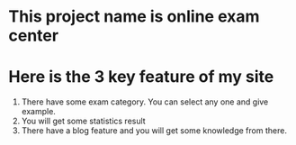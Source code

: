 # This project name is online exam center

#

# Here is the 3 key feature of my site

1. There have some exam category. You can select any one and give example.
2. You will get some statistics result
3. There have a blog feature and you will get some knowledge from there.
